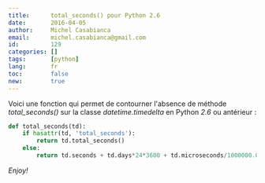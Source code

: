 ```yaml
---
title:      total_seconds() pour Python 2.6
date:       2016-04-05
author:     Michel Casabianca
email:      michel.casabianca@gmail.com
id:         129
categories: []
tags:       [python]
lang:       fr
toc:        false
new:        true
---
```


Voici une fonction qui permet de contourner l'absence de méthode *total_seconds()* sur la classe *datetime.timedelta* en Python *2.6* ou antérieur :

<!--more-->

```python
def total_seconds(td):
    if hasattr(td, 'total_seconds'):
        return td.total_seconds()
    else:
        return td.seconds + td.days*24*3600 + td.microseconds/1000000.0
```

*Enjoy!*
